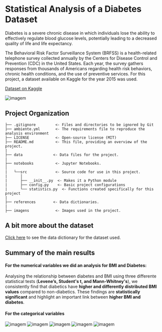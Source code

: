# Statistical Analysis of a Diabetes Dataset

Diabetes is a severe chronic disease in which individuals lose the ability to effectively regulate blood glucose levels, potentially leading to a decreased quality of life and life expectancy.

The Behavioral Risk Factor Surveillance System (BRFSS) is a health-related telephone survey collected annually by the Centers for Disease Control and Prevention (CDC) in the United States. Each year, the survey gathers responses from thousands of Americans regarding health risk behaviors, chronic health conditions, and the use of preventive services. For this project, a dataset available on Kaggle for the year 2015 was used.

[Dataset on Kaggle](https://www.kaggle.com/datasets/alexteboul/diabetes-health-indicators-dataset)

![imagem](imagens/cover_www.canva.com.png.jpg)

## Project Organization

```
├── .gitignore         <- Files and directories to be ignored by Git
├── ambiente.yml       <- The requirements file to reproduce the analysis environment
├── LICENSE            <- Open-source license (MIT)
├── README.md          <- This file, providing an overview of the project.
|
├── data              <- Data files for the project.
|
├── notebooks          <- Jupyter Notebooks.
│
|   └──src             <- Source code for use in this project.
|      │
|      ├── __init__.py  <- Makes it a Python module
|      ├── config.py    <- Basic project configurations
|      └── statistics.py  <- Functions created specifically for this project
|
├── references        <- Data dictionaries.
|
├── imagens            <- Images used in the project.
```

## A bit more about the dataset

[Click here](references/01_data_dictionary.md) to see the data dictionary for the dataset used.

## Summary of the main results

#### For the numerical variables we did an analysis for BMI and Diabetes: 

Analysing the relationship between diabetes and BMI using three differente statistical tests (**Levene’s, Student's t, and Mann-Whitney's**), we consistently find that diabetics have **higher and differently distributed BMI values** compared to non-diabetics. These findings are **statistically significant** and highlight an important link between **higher BMI and diabetes**.  

#### For the categorical variables

![imagem](imagens/cover_www.canva.com.png)
![imagem](imagens/binary.png)
![imagem](imagens/nonbinary.png)
![imagem](imagens/education.png)
![imagem](imagens/correlation.png)
